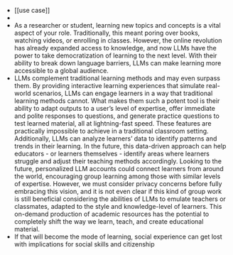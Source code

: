 - [[use case]]
-
- As a researcher or student, learning new topics and concepts is a vital aspect of your role. Traditionally, this meant poring over books, watching videos, or enrolling in classes. However, the online revolution has already 
  expanded access to knowledge, and now LLMs have the power to take 
  democratization of learning to the next level. With their ability to 
  break down language barriers, LLMs can make learning more accessible to a
   global audience.
- LLMs complement traditional learning methods and may 
  even surpass them. By providing interactive learning experiences that 
  simulate real-world scenarios, LLMs can engage learners in a way that 
  traditional learning methods cannot. What makes them such a potent tool 
  is their ability to adapt outputs to a user’s level of expertise, offer 
  immediate and polite responses to questions, and generate practice 
  questions to test learned material, all at lightning-fast speed. These 
  features are practically impossible to achieve in a traditional 
  classroom setting. Additionally, LLMs can analyze learners’ data to 
  identify patterns and trends in their learning. In the future, this 
  data-driven approach can help educators - or learners themselves - 
  identify areas where learners struggle and adjust their teaching methods
   accordingly. Looking to the future, personalized LLM accounts could 
  connect learners from around the world, encouraging group learning among
   those with similar levels of expertise. However, we must consider 
  privacy concerns before fully embracing this vision, and it is not even 
  clear if this kind of group work is still beneficial considering the 
  abilities of LLMs to emulate teachers or classmates, adapted to the 
  style and knowledge-level of learners. This on-demand production of 
  academic resources has the potential to completely shift the way we 
  learn, teach, and create educational material.
- If that will become the mode of learning, social experience can get lost with implications for social skills and citizenship
